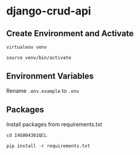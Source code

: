 # django-crud-api


## Create Environment and Activate
`virtualenv venv`

`source venv/bin/activate`

## Environment Variables
Rename `.env.example` to `.env`

## Packages
Install packages from requirements.txt

`cd I4G004361QCL`

`pip install -r requirements.txt`
